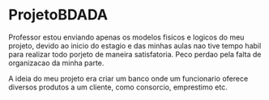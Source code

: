 # ProjetoBDADA


Professor estou enviando apenas os modelos fisicos e logicos do meu projeto, devido ao inicio do estagio e das minhas aulas nao tive tempo habil para realizar todo porjeto de maneira satisfatoria. Peco perdao pela falta de organizacao da minha parte.

A ideia do meu projeto era criar um banco onde um funcionario oferece diversos produtos a um cliente, como consorcio, emprestimo etc.

